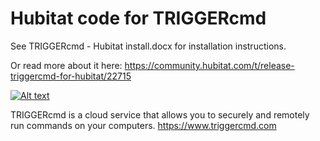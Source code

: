 # Hubitat code for TRIGGERcmd

See TRIGGERcmd - Hubitat install.docx for installation instructions.

Or read more about it here:  https://community.hubitat.com/t/release-triggercmd-for-hubitat/22715

[![Alt text](https://img.youtube.com/vi/V90B7jbEYxI/0.jpg)](https://www.youtube.com/watch?v=V90B7jbEYxI)

TRIGGERcmd is a cloud service that allows you to securely and remotely run commands on your computers.  https://www.triggercmd.com
 